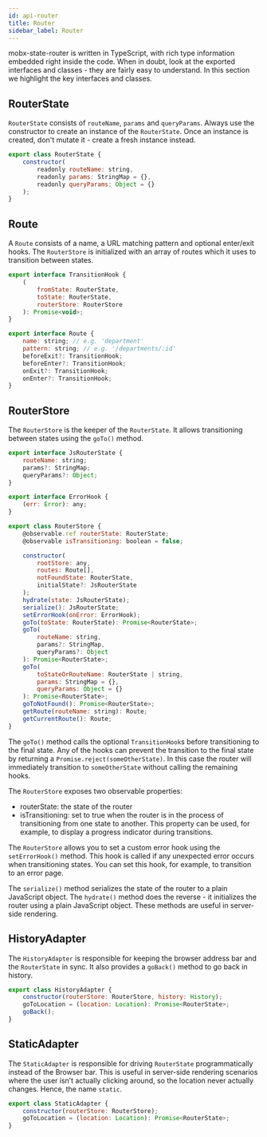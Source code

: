 ```yaml
---
id: api-router
title: Router
sidebar_label: Router
---
```


mobx-state-router is written in TypeScript, with rich type information embedded right inside the code. When in doubt, look at the exported interfaces and classes - they are fairly easy to understand. In this section we highlight the key interfaces and classes.

## RouterState

`RouterState` consists of `routeName`, `params` and `queryParams`. Always use the constructor to create an instance of the `RouterState`. Once an instance is created, don't mutate it - create a fresh instance instead.

```jsx
export class RouterState {
    constructor(
        readonly routeName: string,
        readonly params: StringMap = {},
        readonly queryParams: Object = {}
    );
}
```

## Route

A `Route` consists of a name, a URL matching pattern and optional enter/exit hooks. The `RouterStore` is initialized with an array of routes which it uses to transition between states.

```jsx
export interface TransitionHook {
    (
        fromState: RouterState,
        toState: RouterState,
        routerStore: RouterStore
    ): Promise<void>;
}

export interface Route {
    name: string; // e.g. 'department'
    pattern: string; // e.g. '/departments/:id'
    beforeExit?: TransitionHook;
    beforeEnter?: TransitionHook;
    onExit?: TransitionHook;
    onEnter?: TransitionHook;
}
```

## RouterStore

The `RouterStore` is the keeper of the `RouterState`. It allows transitioning between states using the `goTo()` method.

```jsx
export interface JsRouterState {
    routeName: string;
    params?: StringMap;
    queryParams?: Object;
}

export interface ErrorHook {
    (err: Error): any;
}

export class RouterStore {
    @observable.ref routerState: RouterState;
    @observable isTransitioning: boolean = false;

    constructor(
        rootStore: any,
        routes: Route[],
        notFoundState: RouterState,
        initialState?: JsRouterState
    );
    hydrate(state: JsRouterState);
    serialize(): JsRouterState;
    setErrorHook(onError: ErrorHook);
    goTo(toState: RouterState): Promise<RouterState>;
    goTo(
        routeName: string,
        params?: StringMap,
        queryParams?: Object
    ): Promise<RouterState>;
    goTo(
        toStateOrRouteName: RouterState | string,
        params: StringMap = {},
        queryParams: Object = {}
    ): Promise<RouterState>;
    goToNotFound(): Promise<RouterState>;
    getRoute(routeName: string): Route;
    getCurrentRoute(): Route;
}
```

The `goTo()` method calls the optional `TransitionHook`s before transitioning to the final state. Any of the hooks can prevent the transition to the final state by returning a `Promise.reject(someOtherState)`. In this case the router will immediately transition to `someOtherState` without calling the remaining hooks.

The `RouterStore` exposes two observable properties:

-   routerState: the state of the router
-   isTransitioning: set to true when the router is in the process of transitioning from one state to another. This property can be used, for example, to display a progress indicator during transitions.

The `RouterStore` allows you to set a custom error hook using the `setErrorHook()` method. This hook is called if any unexpected error occurs when transitioning states. You can set this hook, for example, to transition to an error page.

The `serialize()` method serializes the state of the router to a plain JavaScript object. The `hydrate()` method does the reverse - it initializes the router using a plain JavaScript object. These methods are useful in server-side rendering.

## HistoryAdapter

The `HistoryAdapter` is responsible for keeping the browser address bar and the `RouterState` in sync. It also provides a `goBack()` method to go back in history.

```jsx
export class HistoryAdapter {
    constructor(routerStore: RouterStore, history: History);
    goToLocation = (location: Location): Promise<RouterState>;
    goBack();
}
```

## StaticAdapter

The `StaticAdapter` is responsible for driving `RouterState` programmatically instead of the Browser bar. This is useful in server-side rendering scenarios where the user isn’t actually clicking around, so the location never actually changes. Hence, the name `static`.

```jsx
export class StaticAdapter {
    constructor(routerStore: RouterStore);
    goToLocation = (location: Location): Promise<RouterState>;
}
```
